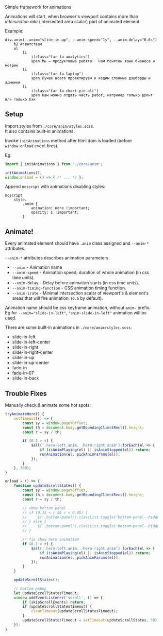 Simple framework for animations

Animations will start, when browser's viewport contains more than *intersection rate* (intersected area scalar) part of animated element.

Example:
```pug
div.anim(--anim="slide-in-up", --anim-speed="1s", --anim-delay="0.6s")
    h2 Агентствам
    ul
        li
            i(class="far fa-analytics")
            span Мы — продуктовые ребята.  Нам понятен язык бизнеса и метрик
        li
            i(class="far fa-laptop")
            span Лучше всего проектируем и кодим сложные дэшборды и админки
        li
            i(class="far fa-chart-pie-alt")
            span Нам можно отдать часть работ, например только фронт или только бэк
```

## Setup

Import styles from `./core/anim/styles.scss`.  
It also contains built-in animations.

Invoke `initAnimations` method after html dom is loaded (before `window.onload` event fires).

Eg:
```js
import { initAnimations } from './core/anim';

initAnimations();
window.onload = () => { /* ... */ };
```

Append `noscript` with animations disabling styles:
```pug
noscript
    style.
        .anim {
            animation: none !important;
            opacity: 1 !important;
        }
```

## Animate!

Every animated element should have `.anim` class assigned and `--anim-*` attributes.

`--anim-*` attributes describes animation parameters.

* `--anim` - Animation name
* `--anim-speed` - Animation speed; duration of whole animation (in css time units).
* `--anim-delay` - Delay before animation starts (in css time units).
* `--anim-timing-function` - CSS animation timing function.
* `--anim-irate` - Minimal intersection scalar of viewport's & element's areas that will fire animation. (`0.5` by default).

Animation name should be css keyframe animation, without `anim-` prefix.  
Eg for `--anim="slide-in-left"`, `"anim-slide-in-left"` animation will be used.

There are some built-in animations in `./core/anim/styles.scss`:
* slide-in-left
* slide-in-left-center
* slide-in-right
* slide-in-right-center
* slide-in-up
* slide-in-up-center
* fade-in
* fade-in-07
* slide-in-back

## Trouble Fixes

Manually check & animate some hot spots:
```js
tryAnimateHero() {
    setTimeout(() => {
        const sy = window.pageYOffset;
        const th = document.body.getBoundingClientRect().height;
        const r = sy / th;

        if (0.1 > r) {
            $all('.hero-left.anim, .hero-right.anim').forEach(el => {
                if (isAnimPlaying(el) || isAnimStopped(el)) return;
                runAnimation(el, pickAnimParams(el));
            });
        }
    }, 300);
}

onload = () => {
    function updateScrollStates() {
        const sy = window.pageYOffset;
        const th = document.body.getBoundingClientRect().height;
        const r = sy / th;

        // show bottom panel
        // if (0.14 < r && r < 0.45) {
        //     $('.bottom-panel').classList.toggle('bottom-panel--hidden', false);
        // } else {
        //     $('.bottom-panel').classList.toggle('bottom-panel--hidden', true);
        // }

        // fix show hero animation
        if (0.1 > r) {
            $all('.hero-left.anim, .hero-right.anim').forEach(el => {
                if (isAnimPlaying(el) || isAnimStopped(el)) return;
                runAnimation(el, pickAnimParams(el));
            });
        }
    }

    updateScrollStates();

    // bottom popup
    let updateScrollStatesTimeout;
    window.addEventListener('scroll', () => {
        if (skipScrollEvents) return;
        if (updateScrollStatesTimeout) {
            clearTimeout(updateScrollStatesTimeout);
        }
        updateScrollStatesTimeout = setTimeout(updateScrollStates, 50);
    });
}
```
